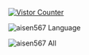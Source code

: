 [![Vistor Counter](https://count.getloli.com/get/@github_aisen567?theme=gelbooru-h)](https://github.com/aisen567)

![aisen567 Language](https://github-readme-stats.vercel.app/api/top-langs/?username=aisen567&langs_count=8&layout=compact&theme=kacho_ga&hide_border=true)

![aisen567 All](https://github-readme-stats.vercel.app/api/?username=aisen567&layout=compact&theme=kacho_ga&hide_border=true)
